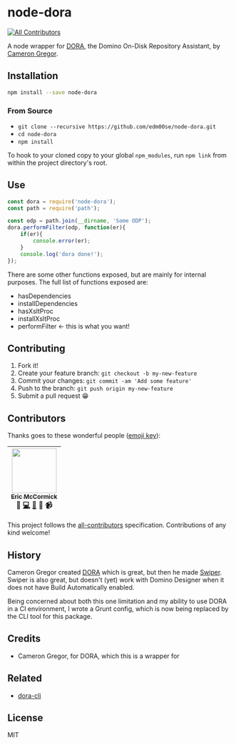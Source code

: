 # node-dora
[![All Contributors](https://img.shields.io/badge/all_contributors-1-orange.svg?style=flat-square)](#contributors)

A node wrapper for [DORA](https://github.com/camac/dora), the Domino On-Disk Repository Assistant, by [Cameron Gregor](https://github.com/camac).

## Installation

```sh
npm install --save node-dora
```

### From Source

- `git clone --recursive https://github.com/edm00se/node-dora.git`
- `cd node-dora`
- `npm install`

To hook to your cloned copy to your global `npm_modules`, run `npm link` from within the project directory's root.

## Use

```javascript
const dora = require('node-dora');
const path = require('path');

const odp = path.join(__dirname, 'Some ODP');
dora.performFilter(odp, function(er){
    if(er){
        console.error(er);
    }
    console.log('dora done!');
});
```

There are some other functions exposed, but are mainly for internal purposes. The full list of functions exposed are:

- hasDependencies
- installDependencies
- hasXsltProc
- installXsltProc
- performFilter <- this is what you want!

## Contributing

1. Fork it!
2. Create your feature branch: `git checkout -b my-new-feature`
3. Commit your changes: `git commit -am 'Add some feature'`
4. Push to the branch: `git push origin my-new-feature`
5. Submit a pull request 😁

## Contributors

Thanks goes to these wonderful people ([emoji key](https://github.com/kentcdodds/all-contributors#emoji-key)):

<!-- ALL-CONTRIBUTORS-LIST:START - Do not remove or modify this section -->
| [<img src="https://avatars.githubusercontent.com/u/622118?v=3" width="100px;"/><br /><sub>Eric McCormick</sub>](https://ericmccormick.io)<br />📝 [💻](https://github.com/edm00se/node-dora/commits?author=edm00se) [📖](https://github.com/edm00se/node-dora/commits?author=edm00se) 🔧 📹 |
| :---: |
<!-- ALL-CONTRIBUTORS-LIST:END -->

This project follows the [all-contributors](https://github.com/kentcdodds/all-contributors) specification. Contributions of any kind welcome!

## History

Cameron Gregor created [DORA](https://github.com/camac/dora) which is great, but then he made [Swiper](https://github.com/camac/Swiper). Swiper is also great, but doesn't (yet) work with Domino Designer when it does not have Build Automatically enabled.

Being concerned about both this one limitation and my ability to use DORA in a CI environment, I wrote a Grunt config, which is now being replaced by the CLI tool for this package.

## Credits

- Cameron Gregor, for DORA, which this is a wrapper for

## Related

- [dora-cli](https://github.com/edm00se/node-dora-cli#readme)

## License

MIT
